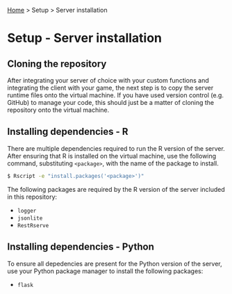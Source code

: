 [Home](../index.md) > Setup > Server installation

# Setup - Server installation

## Cloning the repository

After integrating your server of choice with your custom functions and integrating the client with your game, the next step is to copy the server runtime files onto the virtual machine. If you have used version control (e.g. GitHub) to manage your code, this should just be a matter of cloning the repository onto the virtual machine.

## Installing dependencies - R

There are multiple dependencies required to run the R version of the server. After ensuring that R is installed on the virtual machine, use the following command, substituting `<package>`, with the name of the package to install.

```bash
$ Rscript -e "install.packages('<package>')"
```

The following packages are required by the R version of the server included in this repository:

- `logger`
- `jsonlite`
- `RestRserve`

## Installing dependencies - Python

To ensure all depedencies are present for the Python version of the server, use your Python package manager to install the following packages:

- `flask`
